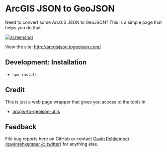 ArcGIS JSON to GeoJSON
======================

Need to convert some ArcGIS JSON to GeoJSON? This is a simple page that helps you do that.

[![screenshot](https://i.imgur.com/d26vDKM.jpg)](http://arcgisjson.togeojson.com/)

View the site: http://arcgisjson.togeojson.com/

Development: Installation
--------

- `npm install`

Credit
------

This is just a web page wrapper that gives you access to the tools in:

* [arcgis-to-geojson-utils](https://github.com/Esri/arcgis-to-geojson-utils)


Feedback
--------

File bug reports here on GitHub or contact [Gavin Rehkemper](http://github.com/gavinr) [(gavinrehkemper @ twitter)](http://twitter.com/gavinrehkemper) for anything else.
